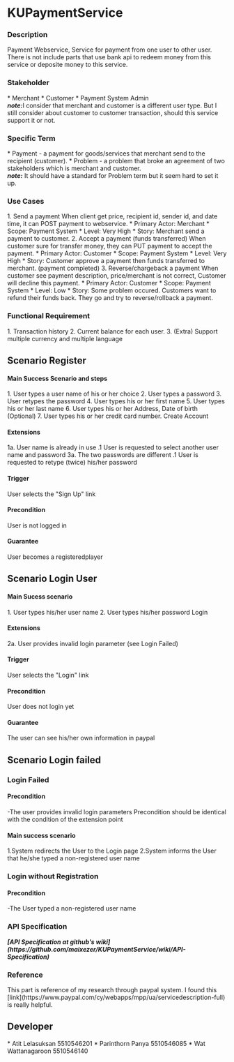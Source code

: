 <h1>KUPaymentService</h1>

<h3>Description</h3>
Payment Webservice, Service for payment from one user to other user. <br>
There is not include parts that use bank api to redeem money from this service or deposite money to this service.

<h3>Stakeholder</h3>
* Merchant
* Customer
* Payment System Admin
<br><b><i>note:</i></b>I consider that merchant and customer is a different user type. But I still consider about customer to customer transaction, should this service support it or not.

<h3>Specific Term</h3>
* Payment - a payment for goods/services that merchant send to the recipient (customer).
* Problem - a problem that broke an agreement of two stakeholders which is merchant and customer.
<br><b><i>note:</i></b> It should have a standard for Problem term but it seem hard to set it up.

<h3>Use Cases</h3>
1. Send a payment
When client get price, recipient id, sender id, and date time, it can POST payment to webservice.
  * Primary Actor: Merchant
  * Scope: Payment System
  * Level: Very High
  * Story: Merchant send a payment to customer.
2. Accept a payment (funds transferred)
When customer sure for transfer money, they can PUT payment to accept the payment.
  * Primary Actor: Customer
  * Scope: Payment System
  * Level: Very High
  * Story: Customer approve a payment then funds transferred to merchant. (payment completed)
3. Reverse/chargeback a payment
When customer see payment description, price/merchant is not correct, Customer will decline this payment.
  * Primary Actor: Customer
  * Scope: Payment System
  * Level: Low
  * Story: Some problem occured. Customers want to refund their funds back. They go and try to reverse/rollback a payment.



<h3>Functional Requirement</h3>
1. Transaction history
2. Current balance for each user.
3. (Extra) Support multiple currency and multiple language

<h2>Scenario Register</h2>
<h4>Main Success Scenario and steps</h4>
1. User types a user name of his or her choice
2. User types a password
3. User retypes the password
4. User types his or her first name
5. User types his or her last name
6. User types his or her Address, Date of birth (Optional)
7. User types his or her credit card number.
Create Account

<h4>Extensions</h4>
1a. User name is already in use
    .1 User is requested to select another user name and password
3a. The two passwords are different
    .1 User is requested to retype (twice) his/her password

<h4>Trigger</h4>
  User selects the "Sign Up" link 

<h4>Precondition</h4>
  User is not logged in

<h4>Guarantee</h4>
  User becomes a registeredplayer

<h2>Scenario Login User</h2>
<h4>Main Sucess scenario</h4>
1. User types his/her user name
2. User types his/her password
Login

<h4>Extensions</h4>
2a. User provides invalid login parameter
(see Login Failed)

<h4>Trigger</h4>
User selects the "Login" link

<h4>Precondition</h4>
User does not login yet

<h4>Guarantee</h4>
The user can see his/her own information in paypal

<h2> Scenario Login failed</h2>
<h3>Login Failed</h3>
<h4>Precondition</h4>
-The user provides invalid login parameters
Precondition should be identical with the condition of the extension point
<h4>Main success scenario</h4>
1.System redirects the User to the Login page
2.System informs the User that he/she typed a non-registered user name
<h3>Login without Registration</h3>
<h4>Precondition</h4>
-The User typed a non-registered user name
<h3>API Specification</h3>
<b><i>[API Specification at github's wiki](https://github.com/maixezer/KUPaymentService/wiki/API-Specification) </i></b> <br>

<h3>Reference</h3>
This part is reference of my research through paypal system.
I found this [link](https://www.paypal.com/cy/webapps/mpp/ua/servicedescription-full) is really helpful.

<h2>Developer</h2>
* Atit Lelasuksan 5510546201
* Parinthorn Panya 5510546085
* Wat Wattanagaroon 5510546140
